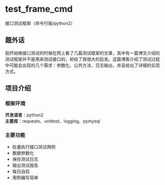 # test_frame_cmd
接口测试框架（命令行版/python2）

## 题外话
刚开始做接口测试的时候在网上看了几篇测试框架的文章，其中有一篇博文介绍的测试框架并不是用来测试接口的，却给了我很大的启发。这篇博客介绍了测试过程中可能会出现的几个需求：参数化、公共方法、日志输出，并且给出了详细的实现方式。  

## 项目介绍
### 框架环境
**开发语言**：python2  
**主要库**：requests、unittest、logging、pymysql
### 主要功能
- 批量执行接口测试用例
- 数据参数化
- 保存测试日志
- 输出测试报告
- 每日自启
- 用例编写简单
